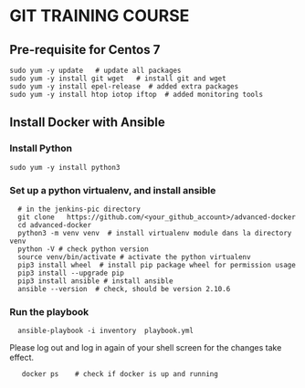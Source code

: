 #  GIT TRAINING COURSE
## Pre-requisite for Centos 7
```
sudo yum -y update   # update all packages 
sudo yum -y install git wget   # install git and wget 
sudo yum -y install epel-release  # added extra packages
sudo yum -y install htop iotop iftop  # added monitoring tools 
```


##  Install Docker with  Ansible 
### Install Python 
```
sudo yum -y install python3 
```

### Set up a python virtualenv, and install ansible
```shell script
  # in the jenkins-pic directory 
  git clone   https://github.com/<your_github_account>/advanced-docker
  cd advanced-docker
  python3 -m venv venv  # install virtualenv module dans la directory venv
  python -V # check python version
  source venv/bin/activate # activate the python virtualenv
  pip3 install wheel  # install pip package wheel for permission usage
  pip3 install --upgrade pip
  pip3 install ansible # install ansible
  ansible --version  # check, should be version 2.10.6
```

### Run the playbook
```
  ansible-playbook -i inventory  playbook.yml
```

Please log out and log in again of your shell screen for 
the changes take effect. 
```shell script
   docker ps    # check if docker is up and running 
```

